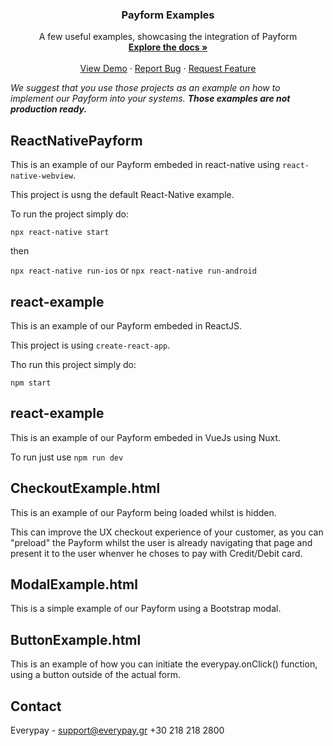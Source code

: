 <p align="center">

  <h3 align="center">Payform Examples</h3>

  <p align="center">
    A few useful examples, showcasing the integration of Payform
    <br />
    <a href="https://docs.everypay.gr/v2"><strong>Explore the docs »</strong></a>
    <br />
    <br />
    <a href="https://docs.everypay.gr/v2/accept-payments/payform-examples/">View Demo</a>
    ·
    <a href="https://github.com/everypay/payform-public/issues">Report Bug</a>
    ·
    <a href="https://github.com/everypay/payform-public/issues">Request Feature</a>
  </p>
</p>

*We suggest that you use those projects as an example on how to implement our Payform into your systems. **Those examples are not production ready.***

## ReactNativePayform

This is an example of our Payform embeded in react-native using ```react-native-webview```. 

This project is usng the default React-Native example.

To run the project simply do:

```npx react-native start```

then 

```npx react-native run-ios``` or ```npx react-native run-android```


## react-example

This is an example of our Payform embeded in ReactJS.

This project is using ```create-react-app```.

Tho run this project simply do: 

```npm start```

## react-example

This is an example of our Payform embeded in VueJs using Nuxt.

To run just use ```npm run dev```


## CheckoutExample.html

This is an example of our Payform being loaded whilst is hidden.

This can improve the UX checkout experience of your customer, as you can "preload" the Payform whilst the user is already navigating that page and present it to the user whenver he choses to pay with Credit/Debit card.

## ModalExample.html

This is a simple example of our Payform using a Bootstrap modal.

## ButtonExample.html

This is an example of how you can initiate the everypay.onClick() function, using a button outside of the actual form.

<!-- CONTACT -->
## Contact

Everypay - 
support@everypay.gr
+30 218 218 2800
